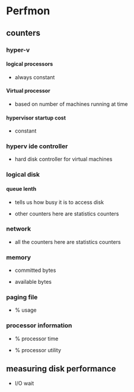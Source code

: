 
# Perfmon  

## counters   

### hyper-v   

#### logical processors   

* always constant   

#### Virtual processor   

* based on number of machines running at time   

#### hypervisor startup cost   

* constant   

### hyperv ide controller   

* hard disk controller for virtual machines   

### logical disk   

#### queue lenth   

* tells us how busy it is to access disk   

* other counters here are statistics counters   

### network   

* all the counters here are statistics counters   

### memory   

* committed bytes   

* available bytes   

### paging file   

* % usage   

### processor information   

* % processor time   

* % processor utility   

## measuring disk performance   

* I/O wait   

